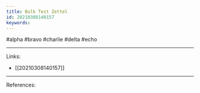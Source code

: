 ```yaml
---
title: Bulk Test Zettel
id: 20210308140157
keywords:
---
```

#alpha #bravo #charlie #delta #echo

---
Links:

- [[20210308140157]]

---
References:

